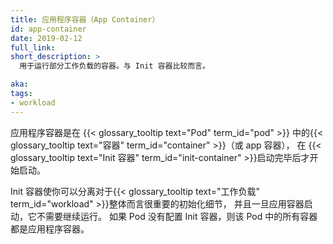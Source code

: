 ```yaml
---
title: 应用程序容器（App Container）
id: app-container
date: 2019-02-12
full_link:
short_description: >
  用于运行部分工作负载的容器。与 Init 容器比较而言。

aka:
tags:
- workload
---
```


应用程序容器是在 {{< glossary_tooltip text="Pod" term_id="pod" >}}
中的{{< glossary_tooltip text="容器" term_id="container" >}}（或 app 容器），
在 {{< glossary_tooltip text="Init 容器" term_id="init-container" >}}启动完毕后才开始启动。


Init 容器使你可以分离对于{{< glossary_tooltip text="工作负载" term_id="workload" >}}整体而言很重要的初始化细节，
并且一旦应用容器启动，它不需要继续运行。
如果 Pod 没有配置 Init 容器，则该 Pod 中的所有容器都是应用程序容器。
